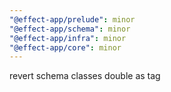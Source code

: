 ```yaml
---
"@effect-app/prelude": minor
"@effect-app/schema": minor
"@effect-app/infra": minor
"@effect-app/core": minor
---
```


revert schema classes double as tag
